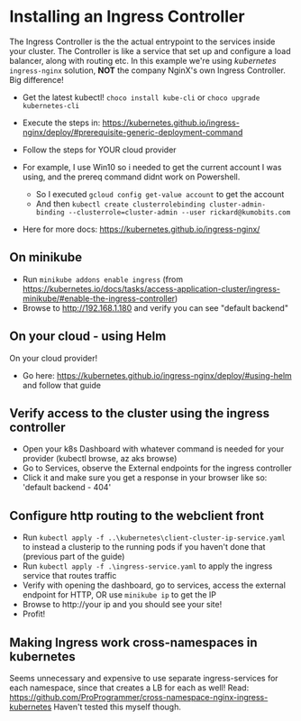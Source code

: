 ﻿# Installing an Ingress Controller

The Ingress Controller is the the actual entrypoint to the services inside your cluster.
The Controller is like a service that set up and configure a load balancer, along with routing etc.
In this example we're using *kubernetes* `ingress-nginx` solution, **NOT** the company NginX's own Ingress Controller. Big difference!

* Get the latest kubectl! `choco install kube-cli` or `choco upgrade kubernetes-cli`
* Execute the steps in: https://kubernetes.github.io/ingress-nginx/deploy/#prerequisite-generic-deployment-command
* Follow the steps for YOUR cloud provider
* For example, I use Win10 so i needed to get the current account I was using, and the prereq command didnt work on Powershell.
  * So I executed `gcloud config get-value account` to get the account
  * And then `kubectl create clusterrolebinding cluster-admin-binding --clusterrole=cluster-admin --user rickard@kumobits.com`
  
* Here for more docs: https://kubernetes.github.io/ingress-nginx/

## On minikube

* Run `minikube addons enable ingress` (from https://kubernetes.io/docs/tasks/access-application-cluster/ingress-minikube/#enable-the-ingress-controller)
* Browse to http://192.168.1.180  and verify you can see "default backend"

## On your cloud - using Helm

On your cloud provider!
* Go here: https://kubernetes.github.io/ingress-nginx/deploy/#using-helm and follow that guide

## Verify access to the cluster using the ingress controller

* Open your k8s Dashboard with whatever command is needed for your provider (kubectl browse, az aks browse)
* Go to Services, observe the External endpoints for the ingress controller
* Click it and make sure you get a response in your browser like so: 'default backend - 404'

## Configure http routing to the webclient front

* Run `kubectl apply -f ..\kubernetes\client-cluster-ip-service.yaml` to instead a clusterip to the running pods if you haven't done that (previous part of the guide)
* Run `kubectl apply -f .\ingress-service.yaml` to apply the ingress service that routes traffic
* Verify with opening the dashboard, go to services, access the external endpoint for HTTP, OR use `minikube ip` to get the IP
* Browse to http://your ip and you should see your site!
* Profit!

## Making Ingress work cross-namespaces in kubernetes

Seems unnecessary and expensive to use separate ingress-services for each namespace, since that creates a LB for each as well!
Read: https://github.com/ProProgrammer/cross-namespace-nginx-ingress-kubernetes
Haven't tested this myself though.
